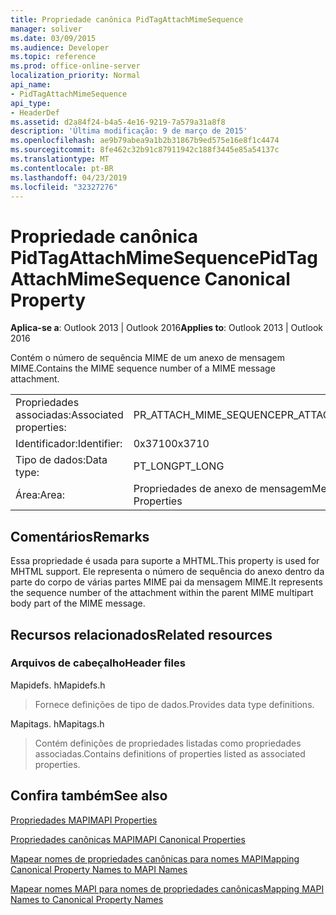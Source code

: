 ```yaml
---
title: Propriedade canônica PidTagAttachMimeSequence
manager: soliver
ms.date: 03/09/2015
ms.audience: Developer
ms.topic: reference
ms.prod: office-online-server
localization_priority: Normal
api_name:
- PidTagAttachMimeSequence
api_type:
- HeaderDef
ms.assetid: d2a84f24-b4a5-4e16-9219-7a579a31a8f8
description: 'Última modificação: 9 de março de 2015'
ms.openlocfilehash: ae9b79abea9a1b2b31867b9ed575e16e8f1c4474
ms.sourcegitcommit: 8fe462c32b91c87911942c188f3445e85a54137c
ms.translationtype: MT
ms.contentlocale: pt-BR
ms.lasthandoff: 04/23/2019
ms.locfileid: "32327276"
---
```

# <a name="pidtagattachmimesequence-canonical-property"></a><span data-ttu-id="05a51-103">Propriedade canônica PidTagAttachMimeSequence</span><span class="sxs-lookup"><span data-stu-id="05a51-103">PidTagAttachMimeSequence Canonical Property</span></span>

  
  
<span data-ttu-id="05a51-104">**Aplica-se a**: Outlook 2013 | Outlook 2016</span><span class="sxs-lookup"><span data-stu-id="05a51-104">**Applies to**: Outlook 2013 | Outlook 2016</span></span> 
  
<span data-ttu-id="05a51-105">Contém o número de sequência MIME de um anexo de mensagem MIME.</span><span class="sxs-lookup"><span data-stu-id="05a51-105">Contains the MIME sequence number of a MIME message attachment.</span></span>
  
|||
|:-----|:-----|
|<span data-ttu-id="05a51-106">Propriedades associadas:</span><span class="sxs-lookup"><span data-stu-id="05a51-106">Associated properties:</span></span>  <br/> |<span data-ttu-id="05a51-107">PR_ATTACH_MIME_SEQUENCE</span><span class="sxs-lookup"><span data-stu-id="05a51-107">PR_ATTACH_MIME_SEQUENCE</span></span>  <br/> |
|<span data-ttu-id="05a51-108">Identificador:</span><span class="sxs-lookup"><span data-stu-id="05a51-108">Identifier:</span></span>  <br/> |<span data-ttu-id="05a51-109">0x3710</span><span class="sxs-lookup"><span data-stu-id="05a51-109">0x3710</span></span>  <br/> |
|<span data-ttu-id="05a51-110">Tipo de dados:</span><span class="sxs-lookup"><span data-stu-id="05a51-110">Data type:</span></span>  <br/> |<span data-ttu-id="05a51-111">PT_LONG</span><span class="sxs-lookup"><span data-stu-id="05a51-111">PT_LONG</span></span>  <br/> |
|<span data-ttu-id="05a51-112">Área:</span><span class="sxs-lookup"><span data-stu-id="05a51-112">Area:</span></span>  <br/> |<span data-ttu-id="05a51-113">Propriedades de anexo de mensagem</span><span class="sxs-lookup"><span data-stu-id="05a51-113">Message Attachment Properties</span></span>  <br/> |
   
## <a name="remarks"></a><span data-ttu-id="05a51-114">Comentários</span><span class="sxs-lookup"><span data-stu-id="05a51-114">Remarks</span></span>

<span data-ttu-id="05a51-115">Essa propriedade é usada para suporte a MHTML.</span><span class="sxs-lookup"><span data-stu-id="05a51-115">This property is used for MHTML support.</span></span> <span data-ttu-id="05a51-116">Ele representa o número de sequência do anexo dentro da parte do corpo de várias partes MIME pai da mensagem MIME.</span><span class="sxs-lookup"><span data-stu-id="05a51-116">It represents the sequence number of the attachment within the parent MIME multipart body part of the MIME message.</span></span>
  
## <a name="related-resources"></a><span data-ttu-id="05a51-117">Recursos relacionados</span><span class="sxs-lookup"><span data-stu-id="05a51-117">Related resources</span></span>

### <a name="header-files"></a><span data-ttu-id="05a51-118">Arquivos de cabeçalho</span><span class="sxs-lookup"><span data-stu-id="05a51-118">Header files</span></span>

<span data-ttu-id="05a51-119">Mapidefs. h</span><span class="sxs-lookup"><span data-stu-id="05a51-119">Mapidefs.h</span></span>
  
> <span data-ttu-id="05a51-120">Fornece definições de tipo de dados.</span><span class="sxs-lookup"><span data-stu-id="05a51-120">Provides data type definitions.</span></span>
    
<span data-ttu-id="05a51-121">Mapitags. h</span><span class="sxs-lookup"><span data-stu-id="05a51-121">Mapitags.h</span></span>
  
> <span data-ttu-id="05a51-122">Contém definições de propriedades listadas como propriedades associadas.</span><span class="sxs-lookup"><span data-stu-id="05a51-122">Contains definitions of properties listed as associated properties.</span></span>
    
## <a name="see-also"></a><span data-ttu-id="05a51-123">Confira também</span><span class="sxs-lookup"><span data-stu-id="05a51-123">See also</span></span>



[<span data-ttu-id="05a51-124">Propriedades MAPI</span><span class="sxs-lookup"><span data-stu-id="05a51-124">MAPI Properties</span></span>](mapi-properties.md)
  
[<span data-ttu-id="05a51-125">Propriedades canônicas MAPI</span><span class="sxs-lookup"><span data-stu-id="05a51-125">MAPI Canonical Properties</span></span>](mapi-canonical-properties.md)
  
[<span data-ttu-id="05a51-126">Mapear nomes de propriedades canônicas para nomes MAPI</span><span class="sxs-lookup"><span data-stu-id="05a51-126">Mapping Canonical Property Names to MAPI Names</span></span>](mapping-canonical-property-names-to-mapi-names.md)
  
[<span data-ttu-id="05a51-127">Mapear nomes MAPI para nomes de propriedades canônicas</span><span class="sxs-lookup"><span data-stu-id="05a51-127">Mapping MAPI Names to Canonical Property Names</span></span>](mapping-mapi-names-to-canonical-property-names.md)

